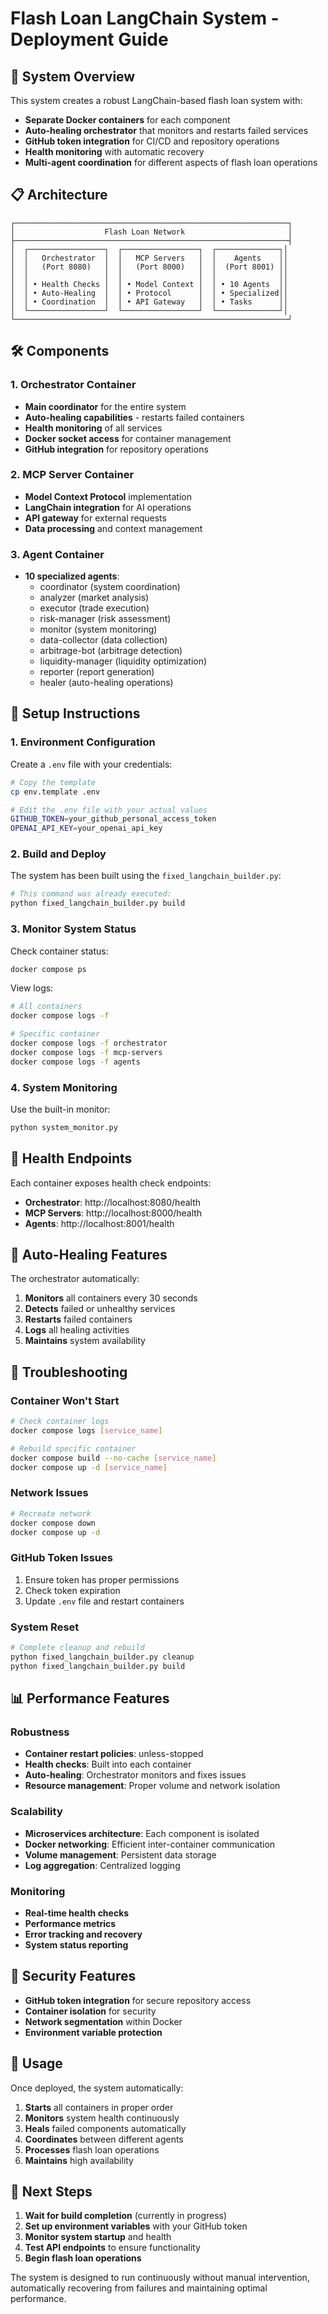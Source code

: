 # Flash Loan LangChain System - Deployment Guide

## 🚀 System Overview

This system creates a robust LangChain-based flash loan system with:
- **Separate Docker containers** for each component
- **Auto-healing orchestrator** that monitors and restarts failed services
- **GitHub token integration** for CI/CD and repository operations
- **Health monitoring** with automatic recovery
- **Multi-agent coordination** for different aspects of flash loan operations

## 📋 Architecture

```
┌─────────────────────────────────────────────────────────────┐
│                    Flash Loan Network                       │
├─────────────────────────────────────────────────────────────┤
│  ┌─────────────────┐  ┌─────────────────┐  ┌──────────────┐│
│  │   Orchestrator  │  │   MCP Servers   │  │    Agents    ││
│  │   (Port 8080)   │  │   (Port 8000)   │  │  (Port 8001) ││
│  │                 │  │                 │  │              ││
│  │ • Health Checks │  │ • Model Context │  │ • 10 Agents  ││
│  │ • Auto-Healing  │  │ • Protocol      │  │ • Specialized││
│  │ • Coordination  │  │ • API Gateway   │  │ • Tasks      ││
│  └─────────────────┘  └─────────────────┘  └──────────────┘│
└─────────────────────────────────────────────────────────────┘
```

## 🛠️ Components

### 1. Orchestrator Container
- **Main coordinator** for the entire system
- **Auto-healing capabilities** - restarts failed containers
- **Health monitoring** of all services
- **Docker socket access** for container management
- **GitHub integration** for repository operations

### 2. MCP Server Container
- **Model Context Protocol** implementation
- **LangChain integration** for AI operations
- **API gateway** for external requests
- **Data processing** and context management

### 3. Agent Container
- **10 specialized agents**:
  - coordinator (system coordination)
  - analyzer (market analysis)
  - executor (trade execution)
  - risk-manager (risk assessment)
  - monitor (system monitoring)
  - data-collector (data collection)
  - arbitrage-bot (arbitrage detection)
  - liquidity-manager (liquidity optimization)
  - reporter (report generation)
  - healer (auto-healing operations)

## 🔧 Setup Instructions

### 1. Environment Configuration

Create a `.env` file with your credentials:

```bash
# Copy the template
cp env.template .env

# Edit the .env file with your actual values
GITHUB_TOKEN=your_github_personal_access_token
OPENAI_API_KEY=your_openai_api_key
```

### 2. Build and Deploy

The system has been built using the `fixed_langchain_builder.py`:

```bash
# This command was already executed:
python fixed_langchain_builder.py build
```

### 3. Monitor System Status

Check container status:
```bash
docker compose ps
```

View logs:
```bash
# All containers
docker compose logs -f

# Specific container
docker compose logs -f orchestrator
docker compose logs -f mcp-servers
docker compose logs -f agents
```

### 4. System Monitoring

Use the built-in monitor:
```bash
python system_monitor.py
```

## 🏥 Health Endpoints

Each container exposes health check endpoints:

- **Orchestrator**: http://localhost:8080/health
- **MCP Servers**: http://localhost:8000/health
- **Agents**: http://localhost:8001/health

## 🔄 Auto-Healing Features

The orchestrator automatically:
1. **Monitors** all containers every 30 seconds
2. **Detects** failed or unhealthy services
3. **Restarts** failed containers
4. **Logs** all healing activities
5. **Maintains** system availability

## 🐛 Troubleshooting

### Container Won't Start
```bash
# Check container logs
docker compose logs [service_name]

# Rebuild specific container
docker compose build --no-cache [service_name]
docker compose up -d [service_name]
```

### Network Issues
```bash
# Recreate network
docker compose down
docker compose up -d
```

### GitHub Token Issues
1. Ensure token has proper permissions
2. Check token expiration
3. Update `.env` file and restart containers

### System Reset
```bash
# Complete cleanup and rebuild
python fixed_langchain_builder.py cleanup
python fixed_langchain_builder.py build
```

## 📊 Performance Features

### Robustness
- **Container restart policies**: unless-stopped
- **Health checks**: Built into each container
- **Auto-healing**: Orchestrator monitors and fixes issues
- **Resource management**: Proper volume and network isolation

### Scalability
- **Microservices architecture**: Each component is isolated
- **Docker networking**: Efficient inter-container communication
- **Volume management**: Persistent data storage
- **Log aggregation**: Centralized logging

### Monitoring
- **Real-time health checks**
- **Performance metrics**
- **Error tracking and recovery**
- **System status reporting**

## 🔐 Security Features

- **GitHub token integration** for secure repository access
- **Container isolation** for security
- **Network segmentation** within Docker
- **Environment variable protection**

## 📝 Usage

Once deployed, the system automatically:
1. **Starts** all containers in proper order
2. **Monitors** system health continuously
3. **Heals** failed components automatically
4. **Coordinates** between different agents
5. **Processes** flash loan operations
6. **Maintains** high availability

## 🎯 Next Steps

1. **Wait for build completion** (currently in progress)
2. **Set up environment variables** with your GitHub token
3. **Monitor system startup** and health
4. **Test API endpoints** to ensure functionality
5. **Begin flash loan operations**

The system is designed to run continuously without manual intervention, automatically recovering from failures and maintaining optimal performance.
